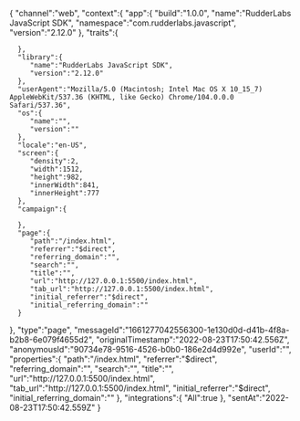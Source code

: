 {
   "channel":"web",
   "context":{
      "app":{
         "build":"1.0.0",
         "name":"RudderLabs JavaScript SDK",
         "namespace":"com.rudderlabs.javascript",
         "version":"2.12.0"
      },
      "traits":{
         
      },
      "library":{
         "name":"RudderLabs JavaScript SDK",
         "version":"2.12.0"
      },
      "userAgent":"Mozilla/5.0 (Macintosh; Intel Mac OS X 10_15_7) AppleWebKit/537.36 (KHTML, like Gecko) Chrome/104.0.0.0 Safari/537.36",
      "os":{
         "name":"",
         "version":""
      },
      "locale":"en-US",
      "screen":{
         "density":2,
         "width":1512,
         "height":982,
         "innerWidth":841,
         "innerHeight":777
      },
      "campaign":{
         
      },
      "page":{
         "path":"/index.html",
         "referrer":"$direct",
         "referring_domain":"",
         "search":"",
         "title":"",
         "url":"http://127.0.0.1:5500/index.html",
         "tab_url":"http://127.0.0.1:5500/index.html",
         "initial_referrer":"$direct",
         "initial_referring_domain":""
      }
   },
   "type":"page",
   "messageId":"1661277042556300-1e130d0d-d41b-4f8a-b2b8-6e079f4655d2",
   "originalTimestamp":"2022-08-23T17:50:42.556Z",
   "anonymousId":"90734e78-9516-4526-b0b0-186e2d4d992e",
   "userId":"",
   "properties":{
      "path":"/index.html",
      "referrer":"$direct",
      "referring_domain":"",
      "search":"",
      "title":"",
      "url":"http://127.0.0.1:5500/index.html",
      "tab_url":"http://127.0.0.1:5500/index.html",
      "initial_referrer":"$direct",
      "initial_referring_domain":""
   },
   "integrations":{
      "All":true
   },
   "sentAt":"2022-08-23T17:50:42.559Z"
}